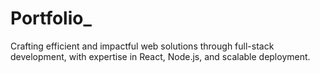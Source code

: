 # Portfolio_
Crafting efficient and impactful web solutions through full-stack development, with expertise in React, Node.js, and scalable deployment.
